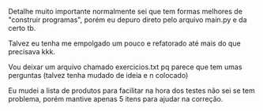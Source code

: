 Detalhe muito importante normalmente sei que tem formas melhores de "construir programas", porém eu depuro direto pelo arquivo main.py e da certo tb.

Talvez eu tenha me empolgado um pouco e refatorado até mais do que precisava kkk.

Vou deixar um arquivo chamado exercicios.txt pq parece que tem umas perguntas (talvez tenha mudado de ideia e n colocado)

Eu mudei a lista de produtos para facilitar na hora dos testes não sei se tem problema, porém mantive apenas 5 itens para ajudar na correção.